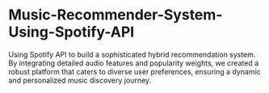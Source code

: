 # Music-Recommender-System-Using-Spotify-API
Using  Spotify API to build a sophisticated hybrid recommendation system. By integrating detailed audio features and popularity weights, we created a robust platform that caters to diverse user preferences, ensuring a dynamic and personalized music discovery journey.
